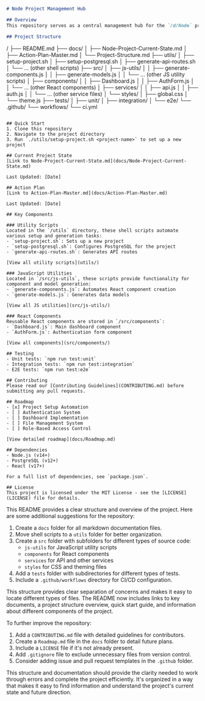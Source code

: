 ```markdown
# Node Project Management Hub

## Overview
This repository serves as a central management hub for the `/d/Node` project. It contains documentation on the current project state, action plans, and code snippets for future implementation.

## Project Structure
```
/
├── README.md
├── docs/
│   ├── Node-Project-Current-State.md
│   ├── Action-Plan-Master.md
│   └── Project-Structure.md
├── utils/
│   ├── setup-project.sh
│   ├── setup-postgresql.sh
│   ├── generate-api-routes.sh
│   └── ... (other shell scripts)
├── src/
│   ├── js-utils/
│   │   ├── generate-components.js
│   │   ├── generate-models.js
│   │   └── ... (other JS utility scripts)
│   ├── components/
│   │   ├── Dashboard.js
│   │   ├── AuthForm.js
│   │   └── ... (other React components)
│   ├── services/
│   │   ├── api.js
│   │   ├── auth.js
│   │   └── ... (other service files)
│   └── styles/
│       ├── global.css
│       └── theme.js
├── tests/
│   ├── unit/
│   ├── integration/
│   └── e2e/
└── .github/
    └── workflows/
        └── ci.yml
```

## Quick Start
1. Clone this repository
2. Navigate to the project directory
3. Run `./utils/setup-project.sh <project-name>` to set up a new project

## Current Project State
[Link to Node-Project-Current-State.md](docs/Node-Project-Current-State.md)

Last Updated: [Date]

## Action Plan
[Link to Action-Plan-Master.md](docs/Action-Plan-Master.md)

Last Updated: [Date]

## Key Components

### Utility Scripts
Located in the `/utils` directory, these shell scripts automate various setup and generation tasks:
- `setup-project.sh`: Sets up a new project
- `setup-postgresql.sh`: Configures PostgreSQL for the project
- `generate-api-routes.sh`: Generates API routes

[View all utility scripts](utils/)

### JavaScript Utilities
Located in `/src/js-utils`, these scripts provide functionality for component and model generation:
- `generate-components.js`: Automates React component creation
- `generate-models.js`: Generates data models

[View all JS utilities](src/js-utils/)

### React Components
Reusable React components are stored in `/src/components`:
- `Dashboard.js`: Main dashboard component
- `AuthForm.js`: Authentication form component

[View all components](src/components/)

## Testing
- Unit tests: `npm run test:unit`
- Integration tests: `npm run test:integration`
- E2E tests: `npm run test:e2e`

## Contributing
Please read our [Contributing Guidelines](CONTRIBUTING.md) before submitting any pull requests.

## Roadmap
- [x] Project Setup Automation
- [ ] Authentication System
- [ ] Dashboard Implementation
- [ ] File Management System
- [ ] Role-Based Access Control

[View detailed roadmap](docs/Roadmap.md)

## Dependencies
- Node.js (v14+)
- PostgreSQL (v12+)
- React (v17+)

For a full list of dependencies, see `package.json`.

## License
This project is licensed under the MIT License - see the [LICENSE](LICENSE) file for details.
```

This README provides a clear structure and overview of the project. Here are some additional suggestions for the repository:

1. Create a `docs` folder for all markdown documentation files.
2. Move shell scripts to a `utils` folder for better organization.
3. Create a `src` folder with subfolders for different types of source code:
   - `js-utils` for JavaScript utility scripts
   - `components` for React components
   - `services` for API and other services
   - `styles` for CSS and theming files
4. Add a `tests` folder with subdirectories for different types of tests.
5. Include a `.github/workflows` directory for CI/CD configuration.

This structure provides clear separation of concerns and makes it easy to locate different types of files. The README now includes links to key documents, a project structure overview, quick start guide, and information about different components of the project.

To further improve the repository:

1. Add a `CONTRIBUTING.md` file with detailed guidelines for contributors.
2. Create a `Roadmap.md` file in the `docs` folder to detail future plans.
3. Include a `LICENSE` file if it's not already present.
4. Add `.gitignore` file to exclude unnecessary files from version control.
5. Consider adding issue and pull request templates in the `.github` folder.

This structure and documentation should provide the clarity needed to work through errors and complete the project efficiently. It's organized in a way that makes it easy to find information and understand the project's current state and future direction.​​​​​​​​​​​​​​​​